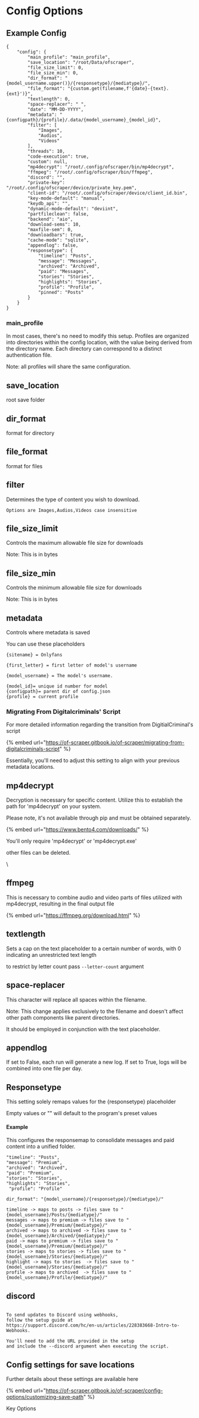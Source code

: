 # Config Options

## Example Config

```
{
    "config": {
        "main_profile": "main_profile",
        "save_location": "/root/Data/ofscraper",
        "file_size_limit": 0,
        "file_size_min": 0,
        "dir_format": "{model_username.upper()}/{responsetype}/{mediatype}/",
        "file_format": "{custom.get(filename,f'{date}-{text}.{ext}')}",
        "textlength": 0,
        "space-replacer": " ",
        "date": "MM-DD-YYYY",
        "metadata": "{configpath}/{profile}/.data/{model_username}_{model_id}",
        "filter": [
            "Images",
            "Audios",
            "Videos"
        ],
        "threads": 10,
        "code-execution": true,
        "custom": null,
        "mp4decrypt": "/root/.config/ofscraper/bin/mp4decrypt",
        "ffmpeg": "/root/.config/ofscraper/bin/ffmpeg",
        "discord": "",
        "private-key": "/root/.config/ofscraper/device/private_key.pem",
        "client-id": "/root/.config/ofscraper/device/client_id.bin",
        "key-mode-default": "manual",
        "keydb_api": "",
        "dynamic-mode-default": "deviint",
        "partfileclean": false,
        "backend": "aio",
        "download-sems": 10,
        "maxfile-sem": 0,
        "downloadbars": true,
        "cache-mode": "sqlite",
        "appendlog": false,
        "responsetype": {
            "timeline": "Posts",
            "message": "Messages",
            "archived": "Archived",
            "paid": "Messages",
            "stories": "Stories",
            "highlights": "Stories",
            "profile": "Profile",
            "pinned": "Posts"
        }
    }
}

```

### main\_profile

In most cases, there's no need to modify this setup. Profiles are organized into directories within the config location, with the value being derived from the directory name. Each directory can correspond to a distinct authentication file.&#x20;

Note: all profiles will share the same configuration.

## save\_location

root save folder

## dir\_format

format for directory

## file\_format

format for files

## filter

Determines the type of content you wish to download.

```
Options are Images,Audios,Videos case insensitive
```

## file\_size\_limit

Controls the maximum allowable file size for downloads

Note: This is in bytes

## file\_size\_min

Controls the minimum allowable file size for downloads

Note: This is in bytes



## metadata

Controls where metadata is saved

You can use these placeholders

```
{sitename} = Onlyfans

{first_letter} = first letter of model's username

{model_username} = The model's username.

{model_id}= unique id number for model
{configpath}= parent dir of config.json
{profile} = current profile 

```

### Migrating From Digitalcriminals' Script

For more detailed information regarding the transition from DigitialCriminal's script

{% embed url="https://of-scraper.gitbook.io/of-scraper/migrating-from-digitalcriminals-script" %}

Essentially, you'll need to adjust this setting to align with your previous metadata locations.



## mp4decrypt

Decryption is necessary for specific content. Utilize this to establish the path for 'mp4decrypt' on your system.

Please note, it's not available through pip and must be obtained separately.

{% embed url="https://www.bento4.com/downloads/" %}

You'll only require 'mp4decrypt' or 'mp4decrypt.exe'

other files can be deleted.

\


## ffmpeg

This is necessary to combine audio and video parts of files utilized with mp4decrypt, resulting in the final output file

{% embed url="https://ffmpeg.org/download.html" %}

## textlength

Sets a cap on the text placeholder to a certain number of words, with 0 indicating an unrestricted text length

to restrict by letter count pass `--letter-count` argument

## space-replacer

This character will replace all spaces within the filename.

&#x20;Note: This change applies exclusively to the filename and doesn't affect other path components like parent directories.

It should be employed in conjunction with the text placeholder.

## appendlog

If set to False, each run will generate a new log. If set to True, logs will be combined into one file per day.

## Responsetype

This setting solely remaps values for the {responsetype} placeholder

Empty values or "" will default to the program's preset values

#### Example

This configures the responsemap to consolidate messages and paid content into a unified folder.

```
"timeline": "Posts",
"message": "Premium",
"archived": "Archived",
"paid": "Premium",
"stories": "Stories",
"highlights": "Stories",
 "profile": "Profile"
```

```
dir_format": "{model_username}/{responsetype}/{mediatype}/"
```

```
timeline -> maps to posts -> files save to "{model_username}/Posts/{mediatype}/"
messages -> maps to premium -> files save to "{model_username}/Premium/{mediatype}/"
archived -> maps to archived -> files save to "{model_username}/Archived/{mediatype}/"
paid -> maps to premium -> files save to "{model_username}/Premium/{mediatype}/"
stories -> maps to stories -> files save to "{model_username}/Stories/{mediatype}/"
highlight -> maps to stories  -> files save to "{model_username}/Stories/{mediatype}/"
profile -> maps to archived  -> files save to "{model_username}/Profile/{mediatype}/"
```

## discord

```

To send updates to Discord using webhooks, 
follow the setup guide at
https://support.discord.com/hc/en-us/articles/228383668-Intro-to-Webhooks.
  
You'll need to add the URL provided in the setup 
and include the --discord argument when executing the script.
```



## Config settings for save locations

Further details about these settings are available here

{% embed url="https://of-scraper.gitbook.io/of-scraper/config-options/customizing-save-path" %}

Key Options
